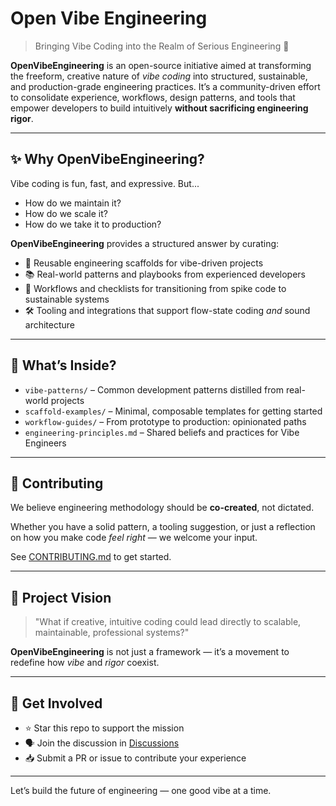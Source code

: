 # Open Vibe Engineering

> Bringing Vibe Coding into the Realm of Serious Engineering 🚀

**OpenVibeEngineering** is an open-source initiative aimed at transforming the freeform, creative nature of *vibe coding* into structured, sustainable, and production-grade engineering practices. It’s a community-driven effort to consolidate experience, workflows, design patterns, and tools that empower developers to build intuitively **without sacrificing engineering rigor**.

---

## ✨ Why OpenVibeEngineering?

Vibe coding is fun, fast, and expressive. But...

- How do we maintain it?
- How do we scale it?
- How do we take it to production?

**OpenVibeEngineering** provides a structured answer by curating:

- 🧱 Reusable engineering scaffolds for vibe-driven projects  
- 📚 Real-world patterns and playbooks from experienced developers  
- 🔄 Workflows and checklists for transitioning from spike code to sustainable systems  
- 🛠️ Tooling and integrations that support flow-state coding *and* sound architecture

---

## 🧠 What’s Inside?

- `vibe-patterns/` – Common development patterns distilled from real-world projects  
- `scaffold-examples/` – Minimal, composable templates for getting started  
- `workflow-guides/` – From prototype to production: opinionated paths  
- `engineering-principles.md` – Shared beliefs and practices for Vibe Engineers  

---

## 🤝 Contributing

We believe engineering methodology should be **co-created**, not dictated.

Whether you have a solid pattern, a tooling suggestion, or just a reflection on how you make code *feel right* — we welcome your input.

See [CONTRIBUTING.md](./CONTRIBUTING.md) to get started.

---

## 📍 Project Vision

> "What if creative, intuitive coding could lead directly to scalable, maintainable, professional systems?"

**OpenVibeEngineering** is not just a framework — it’s a movement to redefine how *vibe* and *rigor* coexist.

---

## 📢 Get Involved

- ⭐ Star this repo to support the mission  
- 🗣️ Join the discussion in [Discussions](https://github.com/GitYCC/OpenVibeEngineering/discussions)  
- 📥 Submit a PR or issue to contribute your experience

---

Let’s build the future of engineering — one good vibe at a time. 
